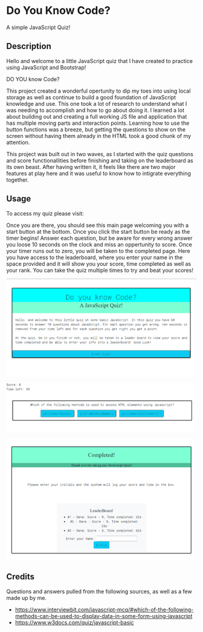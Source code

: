 # Do You Know Code?
A simple JavaScript Quiz!
## Description

Hello and welcome to a little JavaScript quiz that I have created to practice using JavaScript and Bootstrap!

DO YOU know Code?

This project created a wonderful opertunity to dip my toes into using local storage as well as continue to build a good foundation of JavaScript knowledge and use. This one took a lot of research to understand what I was needing to accomplish and how to go about doing it. I learned a lot about building out and creating a full working JS file and application that has multiple moving parts and interaction points. Learning how to use the button functions was a breeze, but getting the questions to show on the screen without having them already in the HTML took a good chunk of my attention.

This project was built out in two waves, as I started with the quiz questions and score functionallities before finishing and taking on the leaderboard as its own beast. After having written it, it feels like there are two major features at play here and it was useful to know how to intigrate everything together.

## Usage

To access my quiz please visit:

Once you are there, you should see this main page welcoming you with a start button at the bottom. Once you click the start button be ready as the timer begins! Answer each question, but be aware for every wrong answer you loose 10 seconds on the clock and miss an oppertunity to score. Once your timer runs out to zero, you will be taken to the completed page. Here you have access to the leaderboard, where you enter your name in the space provided and it will show you your score, time completed as well as your rank. You can take the quiz multiple times to try and beat your scores!

![Welcome Screen](/assets/images/StartPage.png)





![Questions Screen](/assets/images/Questions.png)





![Completed Screen](/assets/images/EndPage.png)

## Credits

Questions and answers pulled from the following sources, as well as a few made up by me.

-  https://www.interviewbit.com/javascript-mcq/#which-of-the-following-methods-can-be-used-to-display-data-in-some-form-using-javascript
- https://www.w3docs.com/quiz/javascript-basic